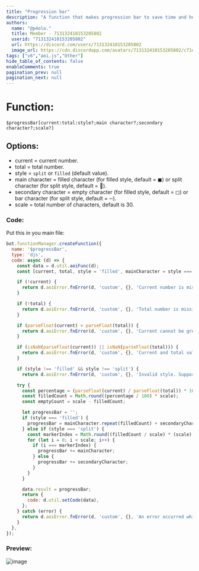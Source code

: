 ```yaml
---
title: "Progression bar"
description: "A function that makes progression bar to save time and help people who can't do basic maths"
authors:
  name: "@p4olo."
  title: Member - 713132410153205802
  userid: "713132410153205802"
  url: https://discord.com/users/713132410153205802
  image_url: https://cdn.discordapp.com/avatars/713132410153205802/c71dac7cf4169e92f620dbb4619a96b8.png
tags: ["v6","aoi.js","Other"]
hide_table_of_contents: false
enableComments: true
pagination_prev: null
pagination_next: null
---
```


# Function:
`$progressBar[current:total:style?;main character?;secondary character?;scale?]`

## Options:
- current = current number.
- total = total number.
- style = `split` or `filled` (default value).
- main character = filled character (for filled style, default = ◼) or split character (for split style, default = 📍).
- secondary character = empty character (for filled style, default = ◻) or bar character (for split style, default = ─).
- scale = total number of characters, default is 30.

### Code:
Put this in you main file:
```js
bot.functionManager.createFunction({
  name: '$progressBar',
  type: 'djs',
  code: async (d) => {
    const data = d.util.aoiFunc(d);
    const [current, total, style = 'filled', mainCharacter = style === 'split' ? '📍' : '◼', secondaryCharacter = style === 'split' ? '─' : '◻', scale = 30] = data.inside.splits;

    if (!current) {
      return d.aoiError.fnError(d, 'custom', {}, 'Current number is missing.');
    }

    if (!total) {
      return d.aoiError.fnError(d, 'custom', {}, 'Total number is missing.');
    }

    if (parseFloat(current) > parseFloat(total)) {
      return d.aoiError.fnError(d, 'custom', {}, 'Current cannot be greater than total.');
    }

    if (isNaN(parseFloat(current)) || isNaN(parseFloat(total))) {
      return d.aoiError.fnError(d, 'custom', {}, 'Current and total values must be numbers.');
    }

    if (style !== 'filled' && style !== 'split') {
      return d.aoiError.fnError(d, 'custom', {}, 'Invalid style. Supported styles are "filled" and "split".');    }

    try {
      const percentage = (parseFloat(current) / parseFloat(total)) * 100;
      const filledCount = Math.round((percentage / 100) * scale);
      const emptyCount = scale - filledCount;

      let progressBar = '';
      if (style === 'filled') {
        progressBar = mainCharacter.repeat(filledCount) + secondaryCharacter.repeat(emptyCount);
      } else if (style === 'split') {
        const markerIndex = Math.round((filledCount / scale) * (scale) - 1);
        for (let i = 0; i < scale; i++) {
          if (i === markerIndex) {
            progressBar += mainCharacter;
          } else {
            progressBar += secondaryCharacter;
          }
        }
      }

      data.result = progressBar;
      return {
        code: d.util.setCode(data),
      };
    } catch (error) {
      return d.aoiError.fnError(d, 'custom', {}, 'An error occurred while generating the progress bar.');
    }
  },
});

```

### Preview:
![image](https://cdn.discordapp.com/attachments/1100434750558175242/1125833267199881236/image.png)
